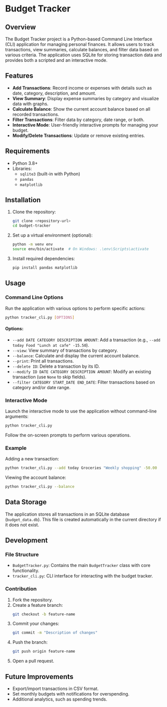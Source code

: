# Budget Tracker

## Overview
The Budget Tracker project is a Python-based Command Line Interface (CLI) application for managing personal finances. It allows users to track transactions, view summaries, calculate balances, and filter data based on various criteria. The application uses SQLite for storing transaction data and provides both a scripted and an interactive mode.

## Features
- **Add Transactions**: Record income or expenses with details such as date, category, description, and amount.
- **View Summary**: Display expense summaries by category and visualize data with graphs.
- **Calculate Balance**: Show the current account balance based on all recorded transactions.
- **Filter Transactions**: Filter data by category, date range, or both.
- **Interactive Mode**: User-friendly interactive prompts for managing your budget.
- **Modify/Delete Transactions**: Update or remove existing entries.

## Requirements
- Python 3.8+
- Libraries:
  - `sqlite3` (built-in with Python)
  - `pandas`
  - `matplotlib`

## Installation
1. Clone the repository:
   ```bash
   git clone <repository-url>
   cd budget-tracker
   ```
2. Set up a virtual environment (optional):
   ```bash
   python -m venv env
   source env/bin/activate  # On Windows: .\env\Scripts\activate
   ```
3. Install required dependencies:
   ```bash
   pip install pandas matplotlib
   ```

## Usage
### Command Line Options
Run the application with various options to perform specific actions:
```bash
python tracker_cli.py [OPTIONS]
```

#### Options:
- `--add DATE CATEGORY DESCRIPTION AMOUNT`:
  Add a transaction (e.g., `--add today Food "Lunch at cafe" -15.50`).
- `--view`:
  View summary of transactions by category.
- `--balance`:
  Calculate and display the current account balance.
- `--print`:
  Print all transactions.
- `--delete ID`:
  Delete a transaction by its ID.
- `--modify ID DATE CATEGORY DESCRIPTION AMOUNT`:
  Modify an existing transaction (use `None` to skip fields).
- `--filter CATEGORY START_DATE END_DATE`:
  Filter transactions based on category and/or date range.

### Interactive Mode
Launch the interactive mode to use the application without command-line arguments:
```bash
python tracker_cli.py
```
Follow the on-screen prompts to perform various operations.

### Example
Adding a new transaction:
```bash
python tracker_cli.py --add today Groceries "Weekly shopping" -50.00
```
Viewing the account balance:
```bash
python tracker_cli.py --balance
```

## Data Storage
The application stores all transactions in an SQLite database (`budget_data.db`). This file is created automatically in the current directory if it does not exist.

## Development
### File Structure
- `BudgetTracker.py`: Contains the main `BudgetTracker` class with core functionality.
- `tracker_cli.py`: CLI interface for interacting with the budget tracker.

### Contribution
1. Fork the repository.
2. Create a feature branch:
   ```bash
   git checkout -b feature-name
   ```
3. Commit your changes:
   ```bash
   git commit -m "Description of changes"
   ```
4. Push the branch:
   ```bash
   git push origin feature-name
   ```
5. Open a pull request.

## Future Improvements
- Export/import transactions in CSV format.
- Set monthly budgets with notifications for overspending.
- Additional analytics, such as spending trends.